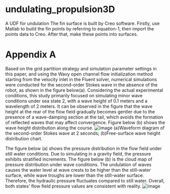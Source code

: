 # undulating_propulsion3D
A UDF for undulation
The fin surface is built by Creo software. Firstly, use Matlab to build the fin points by referring to equation-1, then import the points data to Creo. After that, make these points into surfaces.

# Appendix A
Based on the grid partition strategy and simulation parameter settings in this paper, and using the Wavy open channel flow initialization method starting from the velocity inlet in the Fluent solver, numerical simulations were conducted for the second-order Stokes wave in the absence of the robot, as shown in the figure below(a). Considering the actual experimental conditions, this study primarily focused on simulating minor wave conditions under sea state 2, with a wave height of 0.1 meters and a wavelength of 2 meters. It can be observed in the figure that the wave height at the rear of the flow field gradually becomes gentler due to the presence of a wave-damping section at the tail, which avoids the formation of reflected waves that may affect convergence. Figure below (b) shows the wave height distribution along the course.
![image](https://github.com/sxd15963949546/undulating_propulsion3D/assets/52901076/2d8f3165-748c-4389-bf7b-f70bc8ebae2a)
(a)Waveform diagram of the second-order Stokes wave at 2 seconds; (b)Free-surface wave height distribution chart.

The figure below (a) shows the pressure distribution in the flow field under still water conditions. Due to simulating in a gravity field, the pressure exhibits stratified increments. The figure below (b) is the cloud map of pressure distribution under wave conditions. The undulation of waves causes the water level at wave crests to be higher than the still-water surface, while wave troughs are lower than the still-water surface. Therefore, the hydraulic pressure fluctuates compared to still water. Overall, both states' flow field pressure values are consistent with reality.
![image](https://github.com/sxd15963949546/undulating_propulsion3D/assets/52901076/dcf7d672-1975-42e6-aafa-4698681067e2)


